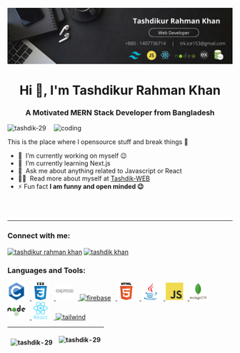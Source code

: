 ![logo](https://github.com/TASHDIK-29/TASHDIK-29/blob/main/LinkedInBanner.png)
<h1 align="center">Hi 👋, I'm Tashdikur Rahman Khan</h1>
<h3 align="center">A Motivated MERN Stack Developer from Bangladesh</h3>

<img src="https://user-images.githubusercontent.com/69011963/137184767-79a13ec7-1bb3-4341-a6da-3a149c9c159a.gif" alt="coding" align="right" width="400" />

<p align="left"> <img src="https://komarev.com/ghpvc/?username=tashdik-29&label=Profile%20views&color=0e75b6&style=flat" alt="tashdik-29" /> </p>


This is the place where I opensource stuff and break things :rofl:

- 🔭 &nbsp;I’m currently working on myself :wink:
- 🌱 &nbsp;I’m currently learning Next.js
- 💬 &nbsp;Ask me about anything related to Javascript or React
- 👨‍💻 &nbsp;Read more about myself at [Tashdik-WEB]( https://portfolio-1-iota-sandy.vercel.app)
- ⚡ Fun fact **I am funny and open minded 😉**

<br />
<br />

---

<h3 align="left">Connect with me:</h3>
<p align="left">
<a href="https://linkedin.com/in/tashdikur rahman khan" target="blank"><img align="center" src="https://raw.githubusercontent.com/rahuldkjain/github-profile-readme-generator/master/src/images/icons/Social/linked-in-alt.svg" alt="tashdikur rahman khan" height="30" width="40" /></a>
<a href="https://fb.com/tashdik khan" target="blank"><img align="center" src="https://raw.githubusercontent.com/rahuldkjain/github-profile-readme-generator/master/src/images/icons/Social/facebook.svg" alt="tashdik khan" height="30" width="40" /></a>
</p>

<h3 align="left">Languages and Tools:</h3>
                <p align="left"><a href="https://www.cprogramming.com/" target="_blank" rel="noreferrer"> <img style="margin-right:10px;" src="https://raw.githubusercontent.com/devicons/devicon/master/icons/c/c-original.svg" alt="c" width="40" height="40" /> </a><a href="https://www.w3schools.com/css/" target="_blank" rel="noreferrer"> <img style="margin-right:10px;" src="https://raw.githubusercontent.com/devicons/devicon/master/icons/css3/css3-original-wordmark.svg" alt="css3" width="40" height="40" /> </a><a href="https://expressjs.com" target="_blank" rel="noreferrer"> <img style="margin-right:10px;" src="https://raw.githubusercontent.com/devicons/devicon/master/icons/express/express-original-wordmark.svg" alt="express" width="40" height="40" /> </a><a href="https://firebase.google.com/" target="_blank" rel="noreferrer"> <img style="margin-right:10px;" src="https://www.vectorlogo.zone/logos/firebase/firebase-icon.svg" alt="firebase" width="40" height="40" /> </a><a href="https://www.w3.org/html/" target="_blank" rel="noreferrer"> <img style="margin-right:10px;" src="https://raw.githubusercontent.com/devicons/devicon/master/icons/html5/html5-original-wordmark.svg" alt="html5" width="40" height="40" /> </a><a href="https://www.java.com" target="_blank" rel="noreferrer"> <img style="margin-right:10px;" src="https://raw.githubusercontent.com/devicons/devicon/master/icons/java/java-original.svg" alt="java" width="40" height="40" /> </a><a href="https://developer.mozilla.org/en-US/docs/Web/JavaScript" target="_blank" rel="noreferrer"> <img style="margin-right:10px;" src="https://raw.githubusercontent.com/devicons/devicon/master/icons/javascript/javascript-original.svg" alt="javascript" width="40" height="40" /> </a><a href="https://www.mongodb.com/" target="_blank" rel="noreferrer"> <img style="margin-right:10px;" src="https://raw.githubusercontent.com/devicons/devicon/master/icons/mongodb/mongodb-original-wordmark.svg" alt="mongodb" width="40" height="40" /> </a><a href="https://nodejs.org" target="_blank" rel="noreferrer"> <img style="margin-right:10px;" src="https://raw.githubusercontent.com/devicons/devicon/master/icons/nodejs/nodejs-original-wordmark.svg" alt="nodejs" width="40" height="40" /> </a><a href="https://reactjs.org/" target="_blank" rel="noreferrer"> <img style="margin-right:10px;" src="https://raw.githubusercontent.com/devicons/devicon/master/icons/react/react-original-wordmark.svg" alt="react" width="40" height="40" /> </a><a href="https://tailwindcss.com/" target="_blank" rel="noreferrer"> <img style="margin-right:10px;" src="https://www.vectorlogo.zone/logos/tailwindcss/tailwindcss-icon.svg" alt="tailwind" width="40" height="40" /> </a></p>


| <p><img align="left" src="https://github-readme-stats.vercel.app/api/top-langs?username=tashdik-29&show_icons=true&locale=en&layout=compact" alt="tashdik-29" /></p>| <p><img align="center" src="https://github-readme-streak-stats.herokuapp.com/?user=tashdik-29&" alt="tashdik-29" /></p>|
| ------------- | ------------- | 


